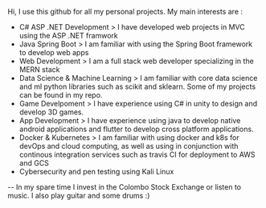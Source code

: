Hi, I use this github for all my personal projects. 
My main interests are :
 - C# ASP .NET Development > I have developed web projects in MVC using the ASP .NET framwork
 - Java Spring Boot > I am familiar with using the Spring Boot framework to develop web apps
 - Web Development > I am a full stack web developer specializing in the MERN stack
 - Data Science & Machine Learning > I am familiar with core data science and ml python libraries such as scikit and sklearn. Some of my projects can be found in my repo. 
 - Game Develpoment > I have experience using C# in unity to design and develop 3D games. 
 - App Development > I have experience using java to develop native android applications and flutter to develop cross platform applications. 
 - Docker & Kubernetes > I am familiar with using docker and k8s for devOps and cloud computing, as well as using in conjunction with continous integration services such as travis CI for deployment to AWS and GCS
 - Cybersecurity and pen testing using Kali Linux

-- In my spare time I invest in the Colombo Stock Exchange or listen to music. I also play guitar and some drums :)
